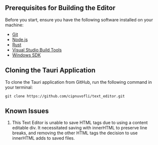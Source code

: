 ## Prerequisites for Building the Editor

Before you start, ensure you have the following software installed on your machine:

- [Git](https://git-scm.com/downloads)
- [Node.js](https://nodejs.org/en/download/)
- [Rust](https://www.rust-lang.org/tools/install)
- [Visual Studio Build Tools](https://visualstudio.microsoft.com/visual-cpp-build-tools/)
- [Windows SDK](https://developer.microsoft.com/en-us/windows/downloads/windows-10-sdk/)

## Cloning the Tauri Application

To clone the Tauri application from GitHub, run the following command in your terminal:

```
git clone https://github.com/cipnuvofli/text_editor.git
```

## Known Issues

1. This Text Editor is unable to save HTML tags due to using a content editable div. It necessitated saving with innerHTML to preserve line breaks, and removing the other HTML tags the decision to use innerHTML adds to saved files. 

